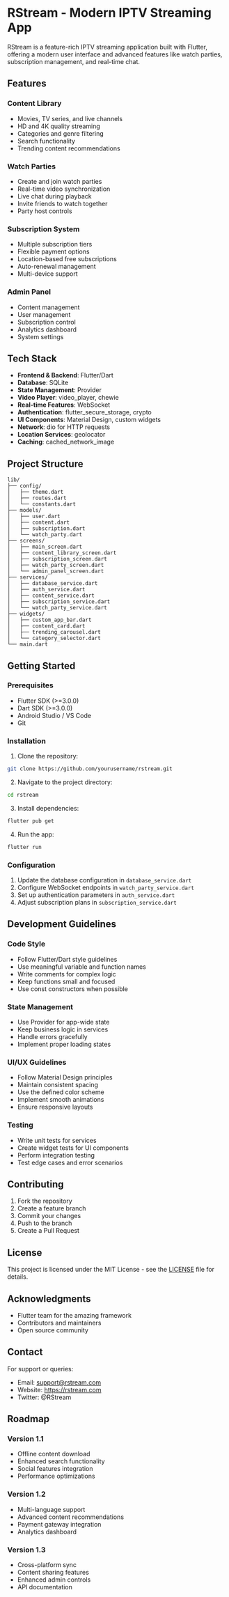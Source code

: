 # RStream - Modern IPTV Streaming App

RStream is a feature-rich IPTV streaming application built with Flutter, offering a modern user interface and advanced features like watch parties, subscription management, and real-time chat.

## Features

### Content Library
- Movies, TV series, and live channels
- HD and 4K quality streaming
- Categories and genre filtering
- Search functionality
- Trending content recommendations

### Watch Parties
- Create and join watch parties
- Real-time video synchronization
- Live chat during playback
- Invite friends to watch together
- Party host controls

### Subscription System
- Multiple subscription tiers
- Flexible payment options
- Location-based free subscriptions
- Auto-renewal management
- Multi-device support

### Admin Panel
- Content management
- User management
- Subscription control
- Analytics dashboard
- System settings

## Tech Stack

- **Frontend & Backend**: Flutter/Dart
- **Database**: SQLite
- **State Management**: Provider
- **Video Player**: video_player, chewie
- **Real-time Features**: WebSocket
- **Authentication**: flutter_secure_storage, crypto
- **UI Components**: Material Design, custom widgets
- **Network**: dio for HTTP requests
- **Location Services**: geolocator
- **Caching**: cached_network_image

## Project Structure

```
lib/
├── config/
│   ├── theme.dart
│   ├── routes.dart
│   └── constants.dart
├── models/
│   ├── user.dart
│   ├── content.dart
│   ├── subscription.dart
│   └── watch_party.dart
├── screens/
│   ├── main_screen.dart
│   ├── content_library_screen.dart
│   ├── subscription_screen.dart
│   ├── watch_party_screen.dart
│   └── admin_panel_screen.dart
├── services/
│   ├── database_service.dart
│   ├── auth_service.dart
│   ├── content_service.dart
│   ├── subscription_service.dart
│   └── watch_party_service.dart
├── widgets/
│   ├── custom_app_bar.dart
│   ├── content_card.dart
│   ├── trending_carousel.dart
│   └── category_selector.dart
└── main.dart
```

## Getting Started

### Prerequisites
- Flutter SDK (>=3.0.0)
- Dart SDK (>=3.0.0)
- Android Studio / VS Code
- Git

### Installation

1. Clone the repository:
```bash
git clone https://github.com/yourusername/rstream.git
```

2. Navigate to the project directory:
```bash
cd rstream
```

3. Install dependencies:
```bash
flutter pub get
```

4. Run the app:
```bash
flutter run
```

### Configuration

1. Update the database configuration in `database_service.dart`
2. Configure WebSocket endpoints in `watch_party_service.dart`
3. Set up authentication parameters in `auth_service.dart`
4. Adjust subscription plans in `subscription_service.dart`

## Development Guidelines

### Code Style
- Follow Flutter/Dart style guidelines
- Use meaningful variable and function names
- Write comments for complex logic
- Keep functions small and focused
- Use const constructors when possible

### State Management
- Use Provider for app-wide state
- Keep business logic in services
- Handle errors gracefully
- Implement proper loading states

### UI/UX Guidelines
- Follow Material Design principles
- Maintain consistent spacing
- Use the defined color scheme
- Implement smooth animations
- Ensure responsive layouts

### Testing
- Write unit tests for services
- Create widget tests for UI components
- Perform integration testing
- Test edge cases and error scenarios

## Contributing

1. Fork the repository
2. Create a feature branch
3. Commit your changes
4. Push to the branch
5. Create a Pull Request

## License

This project is licensed under the MIT License - see the [LICENSE](LICENSE) file for details.

## Acknowledgments

- Flutter team for the amazing framework
- Contributors and maintainers
- Open source community

## Contact

For support or queries:
- Email: support@rstream.com
- Website: https://rstream.com
- Twitter: @RStream

## Roadmap

### Version 1.1
- Offline content download
- Enhanced search functionality
- Social features integration
- Performance optimizations

### Version 1.2
- Multi-language support
- Advanced content recommendations
- Payment gateway integration
- Analytics dashboard

### Version 1.3
- Cross-platform sync
- Content sharing features
- Enhanced admin controls
- API documentation
